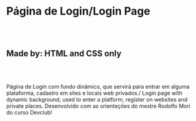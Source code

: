 <h1> Página de Login/Login Page</h1>
<br>
<br>
<h2> Made by: HTML and CSS only</h2>
<br>
<br>
<p>Página de Login com fundo dinâmico, que servirá para entrar em alguma plataforma, cadastro em sites e locais web privados./ Login page with dynamic background, used to enter a platform, register on websites and private places.
Desenvolvido com as orienteções do mestre Rodolfo Mori do curso Devclub!</p>

